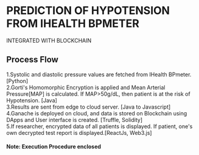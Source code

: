 # PREDICTION OF HYPOTENSION FROM IHEALTH BPMETER
INTEGRATED WITH BLOCKCHAIN

<h2>Process Flow</h2>
1.Systolic and diastolic pressure values are fetched from IHealth BPmeter. [Python]<br>
2.Gorti's Homomorphic Encryption is applied and Mean Arterial Pressure[MAP] is calculated. If MAP>50g/dL, then patient is at the risk of Hypotension. [Java]<br>
3.Results are sent from edge to cloud server. [Java to Javascript]<br>
4.Ganache is deployed on cloud, and data is stored on Blockchain using DApps and User interface is created. [Truffle, Solidity]<br>
5.If researcher, encrypted data of all patients is displayed. If patient, one's own decrypted test report is displayed.[ReactJs, Web3.js]<br>


<h4>Note: Execution Procedure enclosed</h4>

